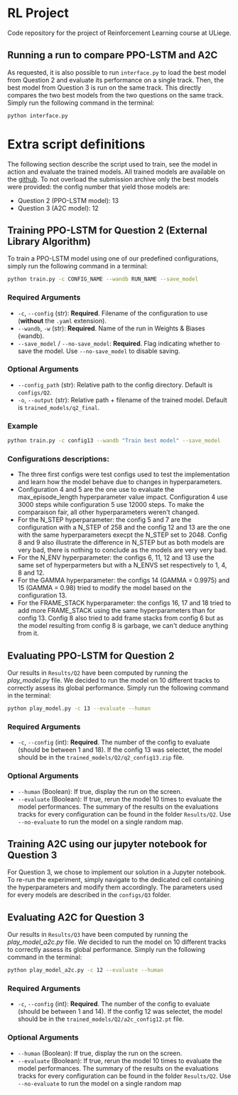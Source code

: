 # RL Project
Code repository for the project of Reinforcement Learning course at ULiege.

## Running a run to compare PPO-LSTM and A2C
As requested, it is also possible to run `interface.py` to load the best model from Question 2 and evaluate its performance on a single track. Then, the best model from Question 3 is run on the same track. This directly compares the two best models from the two questions on the same track. Simply run the following command in the terminal:

```bash
python interface.py
```

# Extra script definitions
The following section describe the script used to train, see the model in action and evaluate the trained models. All trained models are available on the [github](https://github.com/Florent-Hervers/RL-project). To not overload the submission archive only the best models were provided: the config number that yield those models are:
- Question 2 (PPO-LSTM model): 13
- Question 3 (A2C model): 12

## Training PPO-LSTM for Question 2 (External Library Algorithm)

To train a PPO-LSTM model using one of our predefined configurations, simply run the following command in a terminal:

```bash
python train.py -c CONFIG_NAME --wandb RUN_NAME --save_model
```

### Required Arguments

- `-c`, `--config` (str): **Required**. Filename of the configuration to use (**without** the `.yaml` extension).
- `--wandb`, `-w` (str): **Required**. Name of the run in Weights & Biases (wandb).
- `--save_model` / `--no-save_model`: **Required**. Flag indicating whether to save the model. Use `--no-save_model` to disable saving.

### Optional Arguments

- `--config_path` (str): Relative path to the config directory. Default is `configs/Q2`.
- `-o`, `--output` (str): Relative path + filename of the trained model. Default is `trained_models/q2_final`.

### Example

```bash
python train.py -c config13 --wandb "Train best model" --save_model
```

### Configurations descriptions:
- The three first configs were test configs used to test the implementation and learn how the model behave due to changes in hyperparameters.
- Configuration 4 and 5 are the one use to evaluate the max_episode_length hyperparameter value impact. Configuration 4 use 3000 steps while configuration 5 use 12000 steps. To make the comparaison fair, all other hyperparameters weren't changed.
- For the N_STEP hyperparameter: the config 5 and 7 are the configuration with a N_STEP of 258 and the config 12 and 13 are the one with the same hyperparameters execpt the N_STEP set to 2048. Config 8 and 9 also illustrate the difference in N_STEP but as both models are very bad, there is nothing to conclude as the models are very very bad.
- For the N_ENV hyperparameter: the configs 6, 11, 12 and 13 use the same set of hyperparmeters but with a N_ENVS set respectively to 1, 4, 8 and 12.
- For the GAMMA hyperparameter: the configs 14 (GAMMA = 0.9975) and 15 (GAMMA = 0.98) tried to modify the model based on the configuration 13.
- For the FRAME_STACK hyperparameter: the configs 16, 17 and 18 tried to add more FRAME_STACK using the same hyperparameters than for config 13. Config 8 also tried to add frame stacks from config 6 but as the model resulting from config 8 is garbage, we can't deduce anything from it.

## Evaluating PPO-LSTM for Question 2
Our results in `Results/Q2` have been computed by running the *play_model.py* file. We decided to run the model on 10 different tracks to correctly assess its global performance. Simply run the following command in the terminal:

```bash
python play_model.py -c 13 --evaluate --human
```

### Required Arguments

- `-c`, `--config` (int): **Required**. The number of the config to evaluate (should be between 1 and 18). If the config 13 was selectet, the model should be in the `trained_models/Q2/q2_config13.zip` file.

### Optional Arguments

- `--human` (Boolean): If true, display the run on the screen.
- `--evaluate` (Boolean): If true, rerun the model 10 times to evaluate the model performances. The summary of the results on the evaluations tracks for every configuration can be found in the folder `Results/Q2`. Use `--no-evaluate` to run the model on a single random map.

## Training A2C using our jupyter notebook for Question 3

For Question 3, we chose to implement our solution in a Jupyter notebook. To re-run the experiment, simply navigate to the dedicated cell containing the hyperparameters and modify them accordingly. The parameters used for every models are described in the `configs/Q3` folder.

## Evaluating A2C for Question 3
Our results in `Results/Q3` have been computed by running the *play_model_a2c.py* file. We decided to run the model on 10 different tracks to correctly assess its global performance. Simply run the following command in the terminal:

```bash
python play_model_a2c.py -c 12 --evaluate --human
```

### Required Arguments

- `-c`, `--config` (int): **Required**. The number of the config to evaluate (should be between 1 and 14). If the config 12 was selectet, the model should be in the `trained_models/Q2/a2c_config12.pt` file.

### Optional Arguments

- `--human` (Boolean): If true, display the run on the screen.
- `--evaluate` (Boolean): If true, rerun the model 10 times to evaluate the model performances. The summary of the results on the evaluations tracks for every configuration can be found in the folder `Results/Q2`. Use `--no-evaluate` to run the model on a single random map